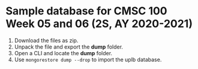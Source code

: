 # Sample database for CMSC 100 Week 05 and 06 (2S, AY 2020-2021)

1. Download the files as zip.
2. Unpack the file and export the **dump** folder.
3. Open a CLI and locate the **dump** folder.
4. Use `mongorestore dump --drop` to import the uplb database.
